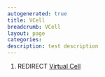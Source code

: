 ```yaml
---
autogenerated: true
title: VCell
breadcrumb: VCell
layout: page
categories: 
description: test description
---
```


1.  REDIRECT [Virtual Cell](Virtual_Cell "wikilink")
